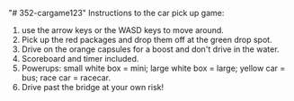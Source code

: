 "# 352-cargame123" 
Instructions to the car pick up game:
1. use the arrow keys or the WASD keys to move around.
2. Pick up the red packages and drop them off at the green drop spot.
3. Drive on the orange capsules for a boost and don't drive in the water.
4. Scoreboard and timer included.
5. Powerups: small white box = mini; large white box = large; yellow car = bus; race car = racecar.
4. Drive past the bridge at your own risk! 
